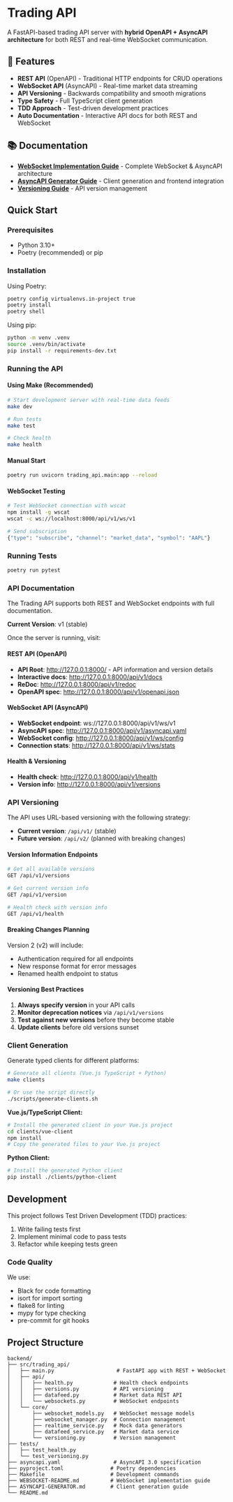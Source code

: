 # Trading API

A FastAPI-based trading API server with **hybrid OpenAPI + AsyncAPI architecture** for both REST and real-time WebSocket communication.

## 🚀 Features

- **REST API** (OpenAPI) - Traditional HTTP endpoints for CRUD operations
- **WebSocket API** (AsyncAPI) - Real-time market data streaming
- **API Versioning** - Backwards compatibility and smooth migrations
- **Type Safety** - Full TypeScript client generation
- **TDD Approach** - Test-driven development practices
- **Auto Documentation** - Interactive API docs for both REST and WebSocket

## 📚 Documentation

- **[WebSocket Implementation Guide](WEBSOCKET-README.md)** - Complete WebSocket & AsyncAPI architecture
- **[AsyncAPI Generator Guide](ASYNCAPI-GENERATOR.md)** - Client generation and frontend integration
- **[Versioning Guide](docs/versioning.md)** - API version management

## Quick Start

### Prerequisites
- Python 3.10+
- Poetry (recommended) or pip

### Installation

Using Poetry:
```bash
poetry config virtualenvs.in-project true
poetry install
poetry shell
```

Using pip:
```bash
python -m venv .venv
source .venv/bin/activate
pip install -r requirements-dev.txt
```

### Running the API

#### Using Make (Recommended)
```bash
# Start development server with real-time data feeds
make dev

# Run tests
make test

# Check health
make health
```

#### Manual Start
```bash
poetry run uvicorn trading_api.main:app --reload
```

#### WebSocket Testing
```bash
# Test WebSocket connection with wscat
npm install -g wscat
wscat -c ws://localhost:8000/api/v1/ws/v1

# Send subscription
{"type": "subscribe", "channel": "market_data", "symbol": "AAPL"}
```

### Running Tests

```bash
poetry run pytest
```

### API Documentation

The Trading API supports both REST and WebSocket endpoints with full documentation.

**Current Version**: v1 (stable)

Once the server is running, visit:

#### REST API (OpenAPI)
- **API Root**: http://127.0.0.1:8000/ - API information and version details
- **Interactive docs**: http://127.0.0.1:8000/api/v1/docs
- **ReDoc**: http://127.0.0.1:8000/api/v1/redoc
- **OpenAPI spec**: http://127.0.0.1:8000/api/v1/openapi.json

#### WebSocket API (AsyncAPI)
- **WebSocket endpoint**: ws://127.0.0.1:8000/api/v1/ws/v1
- **AsyncAPI spec**: http://127.0.0.1:8000/api/v1/asyncapi.yaml
- **WebSocket config**: http://127.0.0.1:8000/api/v1/ws/config
- **Connection stats**: http://127.0.0.1:8000/api/v1/ws/stats

#### Health & Versioning
- **Health check**: http://127.0.0.1:8000/api/v1/health
- **Version info**: http://127.0.0.1:8000/api/v1/versions

### API Versioning

The API uses URL-based versioning with the following strategy:

- **Current version**: `/api/v1/` (stable)
- **Future version**: `/api/v2/` (planned with breaking changes)

#### Version Information Endpoints

```bash
# Get all available versions
GET /api/v1/versions

# Get current version info
GET /api/v1/version

# Health check with version info
GET /api/v1/health
```

#### Breaking Changes Planning

Version 2 (v2) will include:
- Authentication required for all endpoints
- New response format for error messages
- Renamed health endpoint to status

#### Versioning Best Practices

1. **Always specify version** in your API calls
2. **Monitor deprecation notices** via `/api/v1/versions`
3. **Test against new versions** before they become stable
4. **Update clients** before old versions sunset

### Client Generation

Generate typed clients for different platforms:

```bash
# Generate all clients (Vue.js TypeScript + Python)
make clients

# Or use the script directly
./scripts/generate-clients.sh
```

**Vue.js/TypeScript Client:**
```bash
# Install the generated client in your Vue.js project
cd clients/vue-client
npm install
# Copy the generated files to your Vue.js project
```

**Python Client:**
```bash
# Install the generated Python client
pip install ./clients/python-client
```

## Development

This project follows Test Driven Development (TDD) practices:
1. Write failing tests first
2. Implement minimal code to pass tests
3. Refactor while keeping tests green

### Code Quality

We use:
- Black for code formatting
- isort for import sorting
- flake8 for linting
- mypy for type checking
- pre-commit for git hooks

## Project Structure

```
backend/
├── src/trading_api/
│   ├── main.py                    # FastAPI app with REST + WebSocket
│   ├── api/
│   │   ├── health.py             # Health check endpoints
│   │   ├── versions.py           # API versioning
│   │   ├── datafeed.py           # Market data REST API
│   │   └── websockets.py         # WebSocket endpoints
│   └── core/
│       ├── websocket_models.py   # WebSocket message models
│       ├── websocket_manager.py  # Connection management
│       ├── realtime_service.py   # Mock data generators
│       ├── datafeed_service.py   # Market data service
│       └── versioning.py         # Version management
├── tests/
│   ├── test_health.py
│   └── test_versioning.py
├── asyncapi.yaml                 # AsyncAPI 3.0 specification
├── pyproject.toml               # Poetry dependencies
├── Makefile                     # Development commands
├── WEBSOCKET-README.md          # WebSocket implementation guide
├── ASYNCAPI-GENERATOR.md        # Client generation guide
└── README.md
```
